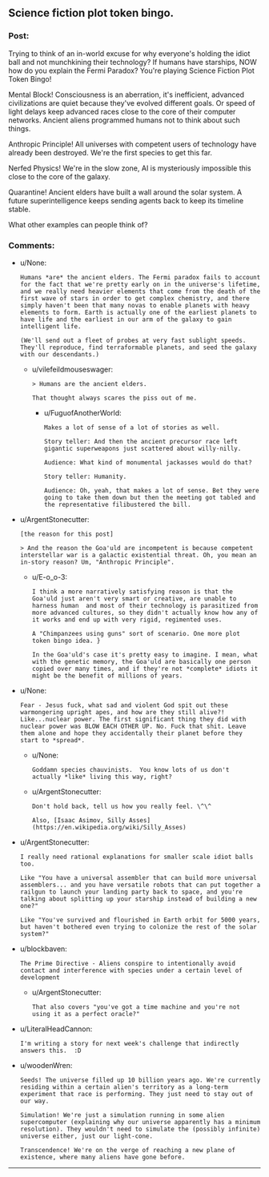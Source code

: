 ## Science fiction plot token bingo.

### Post:

Trying to think of an in-world excuse for why everyone's holding the idiot ball and not munchkining their technology? If humans have starships, NOW how do you explain the Fermi Paradox? You're playing Science Fiction Plot Token Bingo!

Mental Block! Consciousness is an aberration, it's inefficient, advanced civilizations are quiet because they've evolved different goals. Or speed of light delays keep advanced races close to the core of their computer networks. Ancient aliens programmed humans not to think about such things.

Anthropic Principle! All universes with competent users of technology have already been destroyed. We're the first species to get this far.

Nerfed Physics! We're in the slow zone, AI is mysteriously impossible this close to the core of the galaxy.

Quarantine! Ancient elders have built a wall around the solar system. A future superintelligence keeps sending agents back to keep its timeline stable.

What other examples can people think of?

### Comments:

- u/None:
  ```
  Humans *are* the ancient elders. The Fermi paradox fails to account for the fact that we're pretty early on in the universe's lifetime, and we really need heavier elements that come from the death of the first wave of stars in order to get complex chemistry, and there simply haven't been that many novas to enable planets with heavy elements to form. Earth is actually one of the earliest planets to have life and the earliest in our arm of the galaxy to gain intelligent life.

  (We'll send out a fleet of probes at very fast sublight speeds. They'll reproduce, find terraformable planets, and seed the galaxy with our descendants.)
  ```

  - u/vilefeildmouseswager:
    ```
    > Humans are the ancient elders.

    That thought always scares the piss out of me.
    ```

    - u/FuguofAnotherWorld:
      ```
      Makes a lot of sense of a lot of stories as well. 

      Story teller: And then the ancient precursor race left gigantic superweapons just scattered about willy-nilly.

      Audience: What kind of monumental jackasses would do that?

      Story teller: Humanity.

      Audience: Oh, yeah, that makes a lot of sense. Bet they were going to take them down but then the meeting got tabled and the representative filibustered the bill.
      ```

- u/ArgentStonecutter:
  ```
  [the reason for this post]

  > And the reason the Goa'uld are incompetent is because competent interstellar war is a galactic existential threat. Oh, you mean an in-story reason? Um, "Anthropic Principle".
  ```

  - u/E-o_o-3:
    ```
    I think a more narratively satisfying reason is that the Goa'uld just aren't very smart or creative, are unable to harness human  and most of their technology is parasitized from more advanced cultures, so they didn't actually know how any of it works and end up with very rigid, regimented uses.

    A "Chimpanzees using guns" sort of scenario. One more plot token bingo idea. }

    In the Goa'uld's case it's pretty easy to imagine. I mean, what with the genetic memory, the Goa'uld are basically one person copied over many times, and if they're not *complete* idiots it might be the benefit of millions of years.
    ```

- u/None:
  ```
  Fear - Jesus fuck, what sad and violent God spit out these warmongering upright apes, and how are they still alive?! Like...nuclear power. The first significant thing they did with nuclear power was BLOW EACH OTHER UP. No. Fuck that shit. Leave them alone and hope they accidentally their planet before they start to *spread*.
  ```

  - u/None:
    ```
    Goddamn species chauvinists.  You know lots of us don't actually *like* living this way, right?
    ```

  - u/ArgentStonecutter:
    ```
    Don't hold back, tell us how you really feel. \^\^

    Also, [Isaac Asimov, Silly Asses](https://en.wikipedia.org/wiki/Silly_Asses)
    ```

- u/ArgentStonecutter:
  ```
  I really need rational explanations for smaller scale idiot balls too.

  Like "You have a universal assembler that can build more universal assemblers... and you have versatile robots that can put together a railgun to launch your landing party back to space, and you're talking about splitting up your starship instead of building a new one?"

  Like "You've survived and flourished in Earth orbit for 5000 years, but haven't bothered even trying to colonize the rest of the solar system?"
  ```

- u/blockbaven:
  ```
  The Prime Directive - Aliens conspire to intentionally avoid contact and interference with species under a certain level of development
  ```

  - u/ArgentStonecutter:
    ```
    That also covers "you've got a time machine and you're not using it as a perfect oracle?"
    ```

- u/LiteralHeadCannon:
  ```
  I'm writing a story for next week's challenge that indirectly answers this.  :D
  ```

- u/woodenWren:
  ```
  Seeds! The universe filled up 10 billion years ago. We're currently residing within a certain alien's territory as a long-term experiment that race is performing. They just need to stay out of our way.

  Simulation! We're just a simulation running in some alien supercomputer (explaining why our universe apparently has a minimum resolution). They wouldn't need to simulate the (possibly infinite) universe either, just our light-cone.

  Transcendence! We're on the verge of reaching a new plane of existence, where many aliens have gone before.
  ```

---


